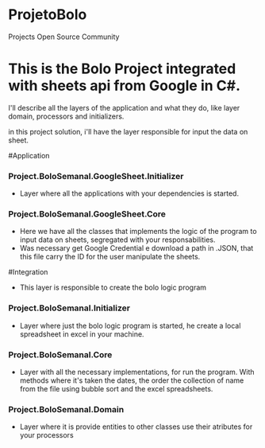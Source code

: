 # ProjetoBolo
Projects Open Source Community

# This is the Bolo Project integrated with sheets api from Google in C#.

I'll describe all the layers of the application and what they do, like layer domain, processors and initializers.

in this project solution, i'll have the layer responsible for input the data on sheet.

#Application
 
### Project.BoloSemanal.GoogleSheet.Initializer
 - Layer where all the applications with your dependencies is started.


### Project.BoloSemanal.GoogleSheet.Core
 - Here we have all the classes that implements the logic of the program to input data on sheets, segregated with your responsabilities.
 - Was necessary get Google Credential e download a path in .JSON, that this file carry the ID for the user manipulate the sheets. 
 
 

#Integration 
- This layer is responsible to create the bolo logic program

### Project.BoloSemanal.Initializer
- Layer where just the bolo logic program is started, he create a local spreadsheet in excel in your machine.

### Project.BoloSemanal.Core 

- Layer with all the necessary implementations, for run the program. With methods where it's taken the dates, the order the collection of name from the file using bubble sort and the excel spreadsheets. 

### Project.BoloSemanal.Domain
- Layer where it is provide entities to other classes use their atributes for your processors


